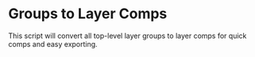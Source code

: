 # Groups to Layer Comps
This script will convert all top-level layer groups to layer comps for quick comps and easy exporting.
